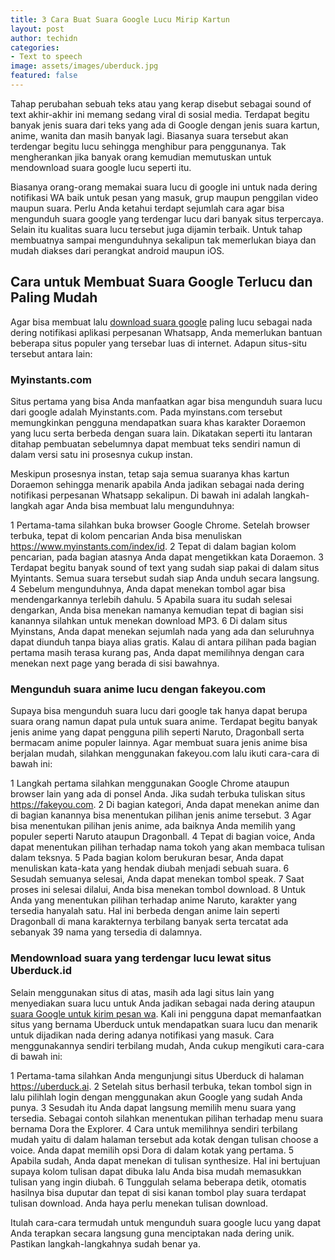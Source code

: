 ```yaml
---
title: 3 Cara Buat Suara Google Lucu Mirip Kartun
layout: post
author: techidn
categories: 
- Text to speech
image: assets/images/uberduck.jpg
featured: false
---
```


Tahap perubahan sebuah teks atau yang kerap disebut sebagai sound of text akhir-akhir ini memang sedang viral di sosial media. Terdapat begitu banyak jenis suara dari teks yang ada di Google dengan jenis suara kartun, anime, wanita dan masih banyak lagi. Biasanya suara tersebut akan terdengar begitu lucu sehingga menghibur para penggunanya. Tak mengherankan jika banyak orang kemudian memutuskan untuk mendownload suara google lucu seperti itu.

Biasanya orang-orang memakai suara lucu di google ini untuk nada dering notifikasi WA baik untuk pesan yang masuk, grup maupun penggilan video maupun suara. Perlu Anda ketahui terdapt sejumlah cara agar bisa mengunduh suara google yang terdengar lucu dari banyak situs terpercaya. Selain itu kualitas suara lucu tersebut juga dijamin terbaik. Untuk tahap membuatnya sampai mengunduhnya sekalipun tak memerlukan biaya dan mudah diakses dari perangkat android maupun iOS.

## Cara untuk Membuat Suara Google Terlucu dan Paling Mudah

Agar bisa membuat lalu [download suara google](https://www.technolati.com/2022/02/cara-bikin-suara-google-di-whatsapp.html) paling lucu sebagai nada dering notifikasi aplikasi perpesanan Whatsapp, Anda memerlukan bantuan beberapa situs populer yang tersebar luas di internet. Adapun situs-situ tersebut antara lain:

### Myinstants.com

Situs pertama yang bisa Anda manfaatkan agar bisa mengunduh suara lucu dari google adalah Myinstants.com. Pada myinstans.com tersebut memungkinkan pengguna mendapatkan suara khas karakter Doraemon yang lucu serta berbeda dengan suara lain. Dikatakan seperti itu lantaran ditahap pembuatan sebelumnya dapat membuat teks sendiri namun di dalam versi satu ini prosesnya cukup instan.

Meskipun prosesnya instan, tetap saja semua suaranya khas kartun Doraemon sehingga menarik apabila Anda jadikan sebagai nada dering notifikasi perpesanan Whatsapp sekalipun. Di bawah ini adalah langkah-langkah agar Anda bisa membuat lalu mengunduhnya:

1 Pertama-tama silahkan buka browser Google Chrome. Setelah browser terbuka, tepat di kolom pencarian Anda bisa menuliskan https://www.myinstants.com/index/id.
2 Tepat di dalam bagian kolom pencarian, pada bagian atasnya Anda dapat mengetikkan kata Doraemon.
3 Terdapat begitu banyak sound of text yang sudah siap pakai di dalam situs Myintants. Semua suara tersebut sudah siap Anda unduh secara langsung.
4 Sebelum mengunduhnya, Anda dapat menekan tombol agar bisa mendengarkannya terlebih dahulu.
5 Apabila suara itu sudah selesai dengarkan, Anda bisa menekan namanya kemudian tepat di bagian sisi kanannya silahkan untuk menekan download MP3.
6 Di dalam situs Myinstans, Anda dapat menekan sejumlah nada yang ada dan seluruhnya dapat diunduh tanpa biaya alias gratis. Kalau di antara pilihan pada bagian pertama masih terasa kurang pas, Anda dapat memilihnya dengan cara menekan next page yang berada di sisi bawahnya.

### Mengunduh suara anime lucu dengan fakeyou.com

Supaya bisa mengunduh suara lucu dari google tak hanya dapat berupa suara orang namun dapat pula untuk suara anime. Terdapat begitu banyak jenis anime yang dapat pengguna pilih seperti Naruto, Dragonball serta bermacam anime populer lainnya. Agar membuat suara jenis anime bisa berjalan mudah, silahkan menggunakan fakeyou.com lalu ikuti cara-cara di bawah ini:

1 Langkah pertama silahkan menggunakan Google Chrome ataupun browser lain yang ada di ponsel Anda. Jika sudah terbuka tuliskan situs https://fakeyou.com.
2 Di bagian kategori, Anda dapat menekan anime dan di bagian kanannya bisa menentukan pilihan jenis anime tersebut.
3 Agar bisa menentukan pilihan jenis anime, ada baiknya Anda memilih yang populer seperti Naruto ataupun Dragonball.
4 Tepat di bagian voice, Anda dapat menentukan pilihan terhadap nama tokoh yang akan membaca tulisan dalam teksnya.
5 Pada bagian kolom berukuran besar, Anda dapat menuliskan kata-kata yang hendak diubah menjadi sebuah suara.
6 Sesudah semuanya selesai, Anda dapat menekan tombol speak.
7 Saat proses ini selesai dilalui, Anda bisa menekan tombol download.
8 Untuk Anda yang menentukan pilihan terhadap anime Naruto, karakter yang tersedia hanyalah satu. Hal ini berbeda dengan anime lain seperti Dragonball di mana karakternya terbilang banyak serta tercatat ada sebanyak 39 nama yang tersedia di dalamnya.

### Mendownload suara yang terdengar lucu lewat situs Uberduck.id

Selain menggunakan situs di atas, masih ada lagi situs lain yang menyediakan suara lucu untuk Anda jadikan sebagai nada dering ataupun [suara Google untuk kirim pesan wa](https://karinov.co.id/cara-membuat-suara-google-di-hp/). Kali ini pengguna dapat memanfaatkan situs yang bernama Uberduck untuk mendapatkan suara lucu dan menarik untuk dijadikan nada dering adanya notifikasi yang masuk. Cara menggunakannya sendiri terbilang mudah, Anda cukup mengikuti cara-cara di bawah ini:

1 Pertama-tama silahkan Anda mengunjungi situs Uberduck di halaman https://uberduck.ai.
2 Setelah situs berhasil terbuka, tekan tombol sign in lalu pilihlah login dengan menggunakan akun Google yang sudah Anda punya.
3 Sesudah itu Anda dapat langsung memilih menu suara yang tersedia. Sebagai contoh silahkan menentukan pilihan terhadap menu suara bernama Dora the Explorer.
4 Cara untuk memilihnya sendiri terbilang mudah yaitu di dalam halaman tersebut ada kotak dengan tulisan choose a voice. Anda dapat memilih opsi Dora di dalam kotak yang pertama.
5 Apabila sudah, Anda dapat menekan di tulisan synthesize. Hal ini bertujuan supaya kolom tulisan dapat dibuka lalu Anda bisa mudah memasukkan tulisan yang ingin diubah.
6 Tunggulah selama beberapa detik, otomatis hasilnya bisa duputar dan tepat di sisi kanan tombol play suara terdapat tulisan download. Anda haya perlu menekan tulisan download.

Itulah cara-cara termudah untuk mengunduh suara google lucu yang dapat Anda terapkan secara langsung guna menciptakan nada dering unik. Pastikan langkah-langkahnya sudah benar ya.
